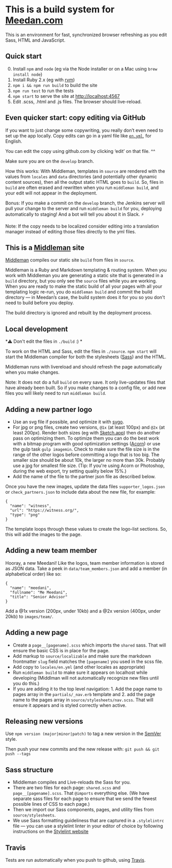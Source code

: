 # This is a build system for [Meedan.com](https://meedan.com)

This is an environment for fast, synchronized browser refreshing as you edit Sass, HTML and JavaScript.

## Quick start

0. Install `npm` and `node` (eg via the Node installer or on a Mac using `brew install node`)
0. Install Ruby 2.x (eg with [rvm](https://rvm.io))
0. `npm i && npm run build` to build the site
0. `npm run test` to run the tests
0. `npm start` to serve the site at [http://localhost:4567](http://localhost:4567)
0. Edit .scss, .html and .js files. The browser should live-reload.

## Even quicker start: copy editing via GitHub

If you want to just change some copywriting, you really don’t even need to set up the app locally. Copy edits can go in a yaml file like [`en.yml`](https://github.com/meedan/meedan.com/blob/develop/locales/en.yml), for English.

You can edit the copy using github.com by clicking ‘edit’ on that file. ^^

Make sure you are on the `develop` branch.

How this works: With Middleman, templates in `source` are rendered with the values from `locales` and `data` directories (and potentially other dynamic content sources), then all the output static HTML goes to `build`. So, files in `build` are often erased and rewritten when you run `middleman build`, and your edit will not appear in the deployment.

Bonus: If you make a commit on the `develop` branch, the Jenkins server will pull your change to the server and run `middleman build` for you, deploying automatically to staging! And a bot will tell you about it in Slack. :zap:

Note: If the copy needs to be localized consider editing into a translation manager instead of editing those files directly to the yml files.

## This is a [Middleman](http://middlemanapp.com/) site

[Middleman](http://middlemanapp.com/) compiles our static site `build` from files in `source`.

Middleman is a Ruby and Markdown templating & routing system. When you work with Middleman you are generating a static site that is generated in a `build` directory, but you only see the `source` files while you are working. When you are ready to make the static build of all your pages with all your templating logic re-run, you do `middleman build` and commit the build directory — in Meedan’s case, the build system does it for you so you don't need to build before you deploy.

The build directory is ignored and rebuilt by the deployment process.

## Local development

*:warning: Don't edit the files in `./build` :) *

To work on the HTML and Sass, edit the files in `./source`. `npm start` will start the Middleman compiler for both the stylesheets ([Sass](sass-lang.com/)) and the HTML.

Middleman runs with livereload and should refresh the page automatically when you make changes.

Note: It does not do a full `build` on every save. It only live-updates files that have already been built. So if you make changes to a config file, or add new files you will likely need to run `middleman build`.

## Adding a new partner logo

- Use an svg file if possible, and optimize it with [svgo](https://github.com/svg/svgo).
- For jpg or png files, create two versions, `@1x` (at least 100px) and `@2x` (at least 200px). Render both sizes (eg with [Sketch.app](https://www.sketchapp.com/ "Sketch - Professional Digital Design for Mac")) then do another pass on optimizing them. To optimize them you can do the best work with a bitmap program with good optimization settings ([Acorn](https://www.acorns.com/ "Acorns - Home")) or use the gulp task `gulp imagemin`. Check to make sure the file size is in the range of the other logos before committing a logo that is too big. The smaller size should be about 10k, the larger no more than 30k. Probably use a jpg for smallest file size. (Tip: If you're using Acorn or Photoshop, during the web export, try setting quality below 15%.)
- Add the name of the file to the partner json file as described below.

Once you have the new images, update the data files `supporter_logos.json` or `check_partners.json` to include data about the new file, for example:

```
{
  "name": "witness",
  "url": "https://witness.org/",
  "type": "png"
}
```

The template loops through these values to create the logo-list sections. So, this will add the images to the page.

## Adding a new team member

Hooray, a new Meedani! Like the logos, team member information is stored as JSON data. Take a peek in `data/team_members.json` and add a member (in alphabetical order) like so:

```
{
  "name": "meedani",
  "fullname": "Me Meedani",
  "title": "Senior Advisor"
}
```

Add a @1x version (200px, under 10kb) and a @2x version (400px, under 20kb) to `images/team/`.

## Adding a new page

- Create a `page__[pagename].scss` which imports the `shared` sass. That will ensure the basic CSS is in place for the page.
- Add markup to `source/localizable` and make sure the markdown frontmatter `slug` field matches the `[pagename]` you used in the scss file.
- Add copy to `locales/en.yml` (and other locales as appropriate)
- Run `middleman build` to make sure it appears on localhost while developing (Middlman will not automatically recognize new files until you do this.)
- If you are adding it to the top level navigation: 1. Add the page name to pages array in the `partials/_nav.erb` template and 2. add the page name to the pages array in `source/stylesheets/nav.scss`. That will ensure it appears and is styled correctly when active.


## Releasing new versions

Use `npm version (major|minor|patch)` to tag a new version in the [SemVer](http://semver.org/) style.

Then push your new commits and the new release with: `git push && git push --tags`

## Sass structure

- Middleman compiles and Live-reloads the Sass for you.
- There are two files for each page: `shared.scss` and `page__[pagename].scss`. That `@imports` everything else. (We have separate sass files for each page to ensure that we send the fewest possible lines of CSS to each page.)
- Then we import our Sass components, pages, and utility files from `source/stylesheets`.
- We use Sass formatting guideliness that are captured in a `.stylelintrc` file — you can use a stylelint linter in your editor of choice by following instructions on the [Stylelint website](https://stylelint.io/)

## Travis

Tests are run automatically when you push to github, using [Travis](https://travis-ci.org/ "Travis CI - Test and Deploy Your Code with Confidence").
